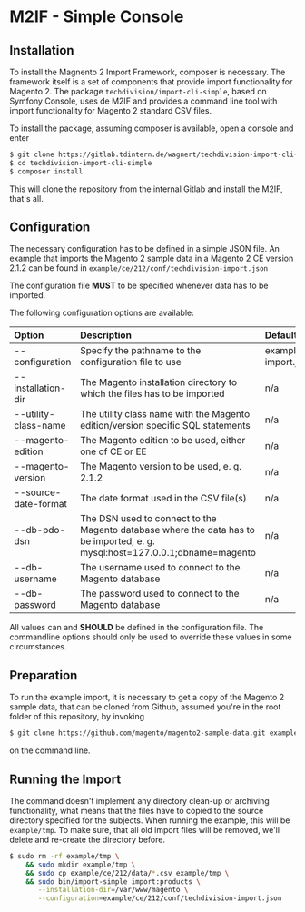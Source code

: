 # M2IF - Simple Console

## Installation

To install the Magnento 2 Import Framework, composer is necessary. The framework itself is a set of components
that provide import functionality for Magento 2. The package `techdivision/import-cli-simple`, based on Symfony 
Console, uses de M2IF and provides a command line tool with import functionality for Magento 2 standard CSV 
files.

To install the package, assuming composer is available, open a console and enter

```sh
$ git clone https://gitlab.tdintern.de/wagnert/techdivision-import-cli-simple.git
$ cd techdivision-import-cli-simple
$ composer install
```

This will clone the repository from the internal Gitlab and install the M2IF, that's all.

## Configuration

The necessary configuration has to be defined in a simple JSON file. An example that imports the Magento 2 
sample data in a Magento 2 CE version 2.1.2 can be found in `example/ce/212/conf/techdivision-import.json`

The configuration file **MUST** to be specified whenever data has to be imported.

The following configuration options are available:

| Option               | Description                                                     | Default value |
|:---------------------|:----------------------------------------------------------------|:--------------|
| --configuration      | Specify the pathname to the configuration file to use | example/ce/212/conf/techdivision-import.json |
| --installation-dir   | The Magento installation directory to which the files has to be imported | n/a |
| --utility-class-name | The utility class name with the Magento edition/version specific SQL statements | n/a |
| --magento-edition    | The Magento edition to be used, either one of CE or EE | n/a |
| --magento-version    | The Magento version to be used, e. g. 2.1.2 | n/a |
| --source-date-format | The date format used in the CSV file(s) | n/a |
| --db-pdo-dsn         | The DSN used to connect to the Magento database where the data has to be imported, e. g. mysql:host=127.0.0.1;dbname=magento | n/a |
| --db-username        | The username used to connect to the Magento database | n/a |
| --db-password        | The password used to connect to the Magento database | n/a |

All values can and **SHOULD** be defined in the configuration file. The commandline options should only be 
used to override these values in some circumstances.

## Preparation

To run the example import, it is necessary to get a copy of the Magento 2 sample data, that can be cloned 
from Github, assumed you're in the root folder of this repository, by invoking

```sh
$ git clone https://github.com/magento/magento2-sample-data.git example/magento2-sample-data
```

on the command line.

## Running the Import

The command doesn't implement any directory clean-up or archiving functionality, what means that the files
have to copied to the source directory specified for the subjects. When running the example, this will be
`example/tmp`. To make sure, that all old import files will be removed, we'll delete and re-create the 
directory before.

```sh
$ sudo rm -rf example/tmp \ 
    && sudo mkdir example/tmp \
    && sudo cp example/ce/212/data/*.csv example/tmp \
    && sudo bin/import-simple import:products \
       --installation-dir=/var/www/magento \
       --configuration=example/ce/212/conf/techdivision-import.json
```